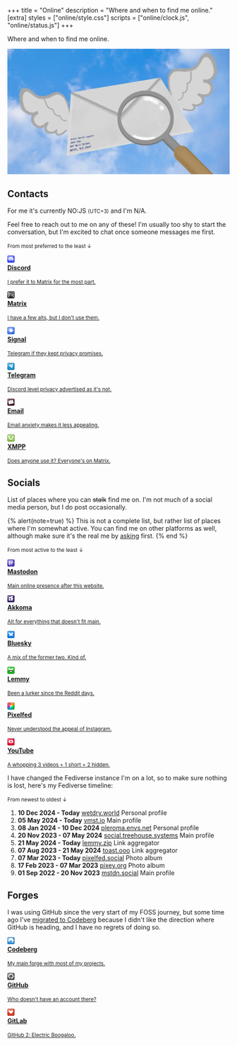 +++
title = "Online"
description = "Where and when to find me online."
[extra]
styles = ["online/style.css"]
scripts = ["online/clock.js", "online/status.js"]
+++

Where and when to find me online.

<picture>
  <source srcset="envelope-d.webp" media="(prefers-color-scheme: dark)" />
  <img class="no-hover" src="envelope-l.webp" alt="Winged envelope in the sky, with a magnifying glass above it." />
</picture>

## Contacts

For me it's currently <time id="clock"><noscript>NO:JS</noscript></time> <small>(UTC+3)</small> and I'm <span id="online-indicator"><noscript>N/A</noscript></span>.

Feel free to reach out to me on any of these! I'm usually too shy to start the conversation, but I'm excited to chat once someone messages me first.

<small>From most preferred to the least ↓</small>

<div class="icon-grid">

<a href="https://discord.com/users/650757995378114581">
<img class="transparent no-hover pixels drop-shadow icon" src="icons/discord.gif" alt="Pixel art Discord icon." />
<div class="details">
<strong>Discord</strong>
<p><small>I prefer it to Matrix for the most part.</small></p>
</div>
</a>

<a href="https://matrix.to/#/@daudix:envs.net">
<img class="transparent no-hover pixels drop-shadow icon" src="icons/matrix.gif" alt="Pixel art Matrix icon." />
<div class="details">
<strong>Matrix</strong>
<p><small>I have a few alts, but I don't use them.</small></p>
</div>
</a>

<a href="https://signal.me/#eu/b4KzM1OB3uW52mMywHUJa8h6yD4ATY_KXJJiuJtWUxOVAJP22PVO_qoNGFnf32W7">
<img class="transparent no-hover pixels drop-shadow icon" src="icons/signal.gif" alt="Pixel art Signal icon." />
<div class="details">
<strong>Signal</strong>
<p><small>Telegram if they kept privacy promises.</small></p>
</div>
</a>

<a href="https://t.me/ddaudix">
<img class="transparent no-hover pixels drop-shadow icon" src="icons/telegram.gif" alt="Pixel art Telegram icon." />
<div class="details">
<strong>Telegram</strong>
<p><small>Discord level privacy advertised as it's not.</small></p>
</div>
</a>

<a href="mailto:me@daudix.one">
<img class="transparent no-hover pixels drop-shadow icon" src="icons/email.gif" alt="Pixel art Email icon." />
<div class="details">
<strong>Email</strong>
<p><small>Email anxiety makes it less appealing.</small></p>
</div>
</a>

<a href="xmpp:daudix@nixnet.services">
<img class="transparent no-hover pixels drop-shadow icon" src="icons/xmpp.gif" alt="Pixel art XMPP icon." />
<div class="details">
<strong>XMPP</strong>
<p><small>Does anyone use it? Everyone's on Matrix.</small></p>
</div>
</a>

</div>

## Socials

List of places where you can ~~stalk~~ find me on. I'm not much of a social media person, but I do post occasionally.

{% alert(note=true) %}
This is not a complete list, but rather list of places where I'm somewhat active. You can find me on other platforms as well, although make sure it's the real me by [asking](#contacts) first.
{% end %}

<small>From most active to the least ↓</small>

<div class="icon-grid">

<a href="https://vmst.io/@daudix">
<img class="transparent no-hover pixels drop-shadow icon" src="icons/mastodon.gif" alt="Pixel art Mastodon icon." />
<div class="details">
<strong>Mastodon</strong>
<p><small>Main online presence after this website.</small></p>
</div>
</a>

<a href="https://pleroma.envs.net/daudix">
<img class="transparent no-hover pixels drop-shadow icon" src="icons/akkoma.gif" alt="Pixel art Akkoma icon." />
<div class="details">
<strong>Akkoma</strong>
<p><small>Alt for everything that doesn't fit main.</small></p>
</div>
</a>

<a href="https://bsky.app/profile/daudix.one">
<img class="transparent no-hover pixels drop-shadow icon" src="icons/bluesky.gif" alt="Pixel art Bluesky icon." />
<div class="details">
<strong>Bluesky</strong>
<p><small>A mix of the former two. Kind of.</small></p>
</div>
</a>

<a href="https://lemmy.zip/u/daudix">
<img class="transparent no-hover pixels drop-shadow icon" src="icons/lemmy.gif" alt="Pixel art Lemmy icon." />
<div class="details">
<strong>Lemmy</strong>
<p><small>Been a lurker since the Reddit days.</small></p>
</div>
</a>

<a href="https://pixelfed.social/Daudix">
<img class="transparent no-hover pixels drop-shadow icon" src="icons/pixelfed.gif" alt="Pixel art Pixelfed icon." />
<div class="details">
<strong>Pixelfed</strong>
<p><small>Never understood the appeal of Instagram.</small></p>
</div>
</a>

<a href="https://www.youtube.com/@ddaudix">
<img class="transparent no-hover pixels drop-shadow icon" src="icons/youtube.gif" alt="Pixel art YouTube icon." />
<div class="details">
<strong>YouTube</strong>
<p><small>A whopping 3 videos + 1 short + 2 hidden.</small></p>
</div>
</a>

</div>

I have changed the Fediverse instance I'm on a lot, so to make sure nothing is lost, here's my Fediverse timeline:

<small>From newest to oldest ↓</small>
<ol id="timeline">
  <li>
    <strong>10 Dec 2024 - Today</strong>
    <a href="https://wetdry.world/@daudix">wetdry.world</a>
    <span>Personal profile</span>
  </li>
  <li>
    <strong>05 May 2024 - Today</strong>
    <a href="https://vmst.io/@daudix">vmst.io</a>
    <span>Main profile</span>
  </li>
  <li>
    <strong>08 Jan 2024 - 10 Dec 2024</strong>
    <a href="https://pleroma.envs.net/daudix">pleroma.envs.net</a>
    <span>Personal profile</span>
  </li>
  <li>
    <strong>20 Nov 2023 - 07 May 2024</strong>
    <a href="https://social.treehouse.systems/@daudix">social.treehouse.systems</a>
    <span>Main profile</span>
  </li>
  <li>
    <strong>21 May 2024 - Today</strong>
    <a href="https://lemmy.zip/u/daudix">lemmy.zip</a>
    <span>Link aggregator</span>
  </li>
  <li>
    <strong>07 Aug 2023 - 21 May 2024</strong>
    <a href="https://toast.ooo/u/daudix">toast.ooo</a>
    <span>Link aggregator</span>
  </li>
  <li>
    <strong>07 Mar 2023 - Today</strong>
    <a href="https://pixelfed.social/Daudix">pixelfed.social</a>
    <span>Photo album</span>
  </li>
  <li>
    <strong>17 Feb 2023 - 07 Mar 2023</strong>
    <a href="https://pixey.org/Daudix">pixey.org</a>
    <span>Photo album</span>
  </li>
  <li>
    <strong>01 Sep 2022 - 20 Nov 2023</strong>
    <a href="https://mstdn.social/@Daudix">mstdn.social</a>
    <span>Main profile</span>
  </li>
</ol>

## Forges

I was using GitHub since the very start of my FOSS journey, but some time ago I've [migrated to Codeberg](@/blog/2023-07-15-migration-from-github-to-codeberg/index.md) because I didn't like the direction where GitHub is heading, and I have no regrets of doing so.

<div class="icon-grid">

<a href="https://codeberg.org/daudix">
<img class="transparent no-hover pixels drop-shadow icon" src="icons/codeberg.gif" alt="Pixel art Codeberg icon." />
<div class="details">
<strong>Codeberg</strong>
<p><small>My main forge with most of my projects.</small></p>
</div>
</a>

<a href="https://github.com/daudix">
<img class="transparent no-hover pixels drop-shadow icon" src="icons/github.gif" alt="Pixel art GitHub icon." />
<div class="details">
<strong>GitHub</strong>
<p><small>Who doesn't have an account there?</small></p>
</div>
</a>

<a href="https://gitlab.com/daudix">
<img class="transparent no-hover pixels drop-shadow icon" src="icons/gitlab.gif" alt="Pixel art GitLab icon." />
<div class="details">
<strong>GitLab</strong>
<p><small>GitHub 2: Electric Boogaloo.</small></p>
</div>
</a>

</div>
